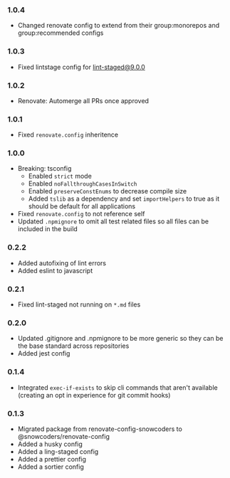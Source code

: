 ### 1.0.4

- Changed renovate config to extend from their group:monorepos and group:recommended configs

### 1.0.3

- Fixed lintstage config for lint-staged@9.0.0

### 1.0.2

- Renovate: Automerge all PRs once approved

### 1.0.1

- Fixed `renovate.config` inheritence

### 1.0.0

- Breaking: tsconfig
  - Enabled `strict` mode
  - Enabled `noFallthroughCasesInSwitch`
  - Enabled `preserveConstEnums` to decrease compile size
  - Added `tslib` as a dependency and set `importHelpers` to true as it should be default for all applications
- Fixed `renovate.config` to not reference self
- Updated `.npmignore` to omit all test related files so all files can be included in the build

### 0.2.2

- Added autofixing of lint errors
- Added eslint to javascript

### 0.2.1

- Fixed lint-staged not running on `*.md` files

### 0.2.0

- Updated .gitignore and .npmignore to be more generic so they can be the base standard across repositories
- Added jest config

### 0.1.4

- Integrated `exec-if-exists` to skip cli commands that aren't available (creating an opt in experience for git commit hooks)

### 0.1.3

- Migrated package from renovate-config-snowcoders to @snowcoders/renovate-config
- Added a husky config
- Added a ling-staged config
- Added a prettier config
- Added a sortier config
